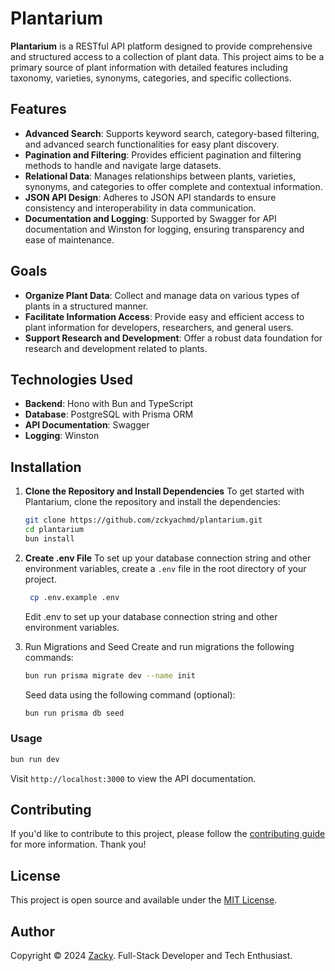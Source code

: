 # Plantarium

**Plantarium** is a RESTful API platform designed to provide comprehensive and structured access to a collection of plant data. This project aims to be a primary source of plant information with detailed features including taxonomy, varieties, synonyms, categories, and specific collections.

## Features

- **Advanced Search**: Supports keyword search, category-based filtering, and advanced search functionalities for easy plant discovery.
- **Pagination and Filtering**: Provides efficient pagination and filtering methods to handle and navigate large datasets.
- **Relational Data**: Manages relationships between plants, varieties, synonyms, and categories to offer complete and contextual information.
- **JSON API Design**: Adheres to JSON API standards to ensure consistency and interoperability in data communication.
- **Documentation and Logging**: Supported by Swagger for API documentation and Winston for logging, ensuring transparency and ease of maintenance.

## Goals

- **Organize Plant Data**: Collect and manage data on various types of plants in a structured manner.
- **Facilitate Information Access**: Provide easy and efficient access to plant information for developers, researchers, and general users.
- **Support Research and Development**: Offer a robust data foundation for research and development related to plants.

## Technologies Used

- **Backend**: Hono with Bun and TypeScript
- **Database**: PostgreSQL with Prisma ORM
- **API Documentation**: Swagger
- **Logging**: Winston

## Installation

1. **Clone the Repository and Install Dependencies**
   To get started with Plantarium, clone the repository and install the dependencies:

   ```bash
   git clone https://github.com/zckyachmd/plantarium.git
   cd plantarium
   bun install
   ```

2. **Create .env File**
To set up your database connection string and other environment variables, create a `.env` file in the root directory of your project.

   ```bash
    cp .env.example .env
   ```

    Edit .env to set up your database connection string and other environment variables.

3. Run Migrations and Seed
   Create and run migrations the following commands:

   ```bash
   bun run prisma migrate dev --name init
   ```

   Seed data using the following command (optional):
   ```bash
   bun run prisma db seed
   ```

### Usage

```bash
bun run dev
```

Visit `http://localhost:3000` to view the API documentation.

## Contributing

If you'd like to contribute to this project, please follow the [contributing guide](CONTRIBUTING.md) for more information. Thank you!

## License

This project is open source and available under the [MIT License](LICENSE).

## Author

Copyright © 2024 [Zacky](https://zacky.id). Full-Stack Developer and Tech Enthusiast.
